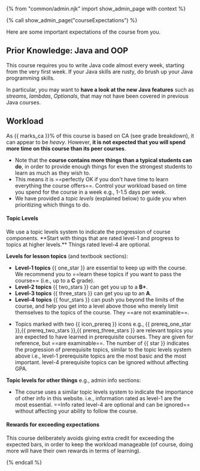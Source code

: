 {% from "common/admin.njk" import show_admin_page with context %}

{% call show_admin_page("courseExpectations") %}
<div id="main">

<p class="lead">Here are some important expectations of the course from you.</p>

<div tags="m--cs2103">

## Prior Knowledge: Java and OOP

This course requires you to write Java code almost every week, starting from the very first week. If your Java skills are rusty, do brush up your Java programming skills.

In particular, you may want to **have a look at the new Java features** such as _streams_, _lambdas_, _Optionals_, that may not have been covered in previous Java courses.
</div>

## Workload

As {{ marks_ca }}% of this course is based on CA (see <trigger trigger="click" for="modal:expectations-gradeBreakdown">grade breakdown</trigger>), it can appear to be _heavy_. However, **it is not expected that you will spend more time on this course than its <tooltip content="e.g., if this course is core for you, it should not take more time than other core courses at the same level in your program">peer courses</tooltip>**.
* Note that the **course contains more things than a typical students can do**, in order to provide enough things for even the strongest students to learn as much as they wish to.
* This means it is ==perfectly OK if you don't have time to learn everything the course offers==. Control your workload based on time you spend for the course in a week e.g., 1-1.5 days per week.
* We have provided a _topic levels_ (explained below) to guide you when prioritizing which things to do.

<modal large header="Grade breakdown" id="modal:expectations-gradeBreakdown">
  <pic eager src="gradeBreakdown.png" no-validation />
</modal>

<div id="topicLevels">

#### Topic Levels

<div class="indented">

<p class="lead"><md>We use a topic levels system to indicate the progression of course components. **Start with things that are rated level-1 and progress to topics at higher levels.** Things rated level-4 are optional.</md></p>

**Levels for lesson topics** (and textbook sections):

* **Level-1 topics** {{ one_star }} are essential to keep up with the course. We recommend you to ==learn these topics if you want to pass the course== (i.e., up to a **C** grade).
* **Level-2 topics** {{ two_stars }} can get you up to a **B+**.
* **Level-3 topics** {{ three_stars }} can get you up to an **A**.
* **Level-4 topics** {{ four_stars }} can push you beyond the limits of the course, and help you get into a level above those who merely limit themselves to the topics of the course. They ==are not <popover content="_examinable_ here means _can affect the grade_ during evaluation of various components, not necessarily limited to the final exam (if any)">examinable</popover>==.

<span tags="m--cs2103 m--tic2002">

* Topics marked with two {{ icon_prereq }} icons e.g., {{ prereq_one_star }},{{ prereq_two_stars }},{{ prereq_three_stars }} are relevant topics you are expected to have learned in prerequisite courses. They are given for reference, but ==are examinable==. The number of {{ star }} indicates the progression of prerequisite topics, similar to the topic levels system above i.e., level-1 prerequisite topics are the most basic and the most important. level-4 prerequisite topics can be ignored without affecting GPA.
</span>

**Topic levels for other things** e.g., admin info sections:

* The course uses a similar topic levels system to indicate the importance of other info in this website. i.e., information rated as level-1 are the most essential. ==Info rated level-4 are optional and can be ignored== without affecting your ability to follow the course.

</div>
<div tags="m--cs2103">

#### Rewards for exceeding expectations

This course deliberately avoids giving extra credit for exceeding the expected bars, in order to keep the workload manageable (of course, doing more will have their own rewards in terms of learning).
</div>
</div>

</div>

{% endcall %}
